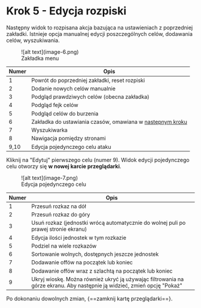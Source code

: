 # Krok 5 - Edycja rozpiski

Następny widok to rozpisana akcja bazująca na ustawieniach z poprzedniej zakładki. Istnieje opcja manualnej edycji poszczególnych celów, dodawania celów, wyszukiwania.

<figure markdown="span">
  ![alt text](image-6.png)
  <figcaption>Zakładka menu</figcaption>
</figure>

| Numer | Opis                                                                                     |
| ----- | ---------------------------------------------------------------------------------------- |
| 1     | Powrót do poprzedniej zakładki, reset rozpiski                                           |
| 2     | Dodanie nowych celów manualnie                                                           |
| 3     | Podgląd prawdziwych celów (obecna zakładka)                                              |
| 4     | Podgląd fejk celów                                                                       |
| 5     | Podgląd celów do burzenia                                                                |
| 6     | Zakładka do ustawiania czasów, omawiana w [następnym kroku](./step_6_set_time_finish.md) |
| 7     | Wyszukiwarka                                                                             |
| 8     | Nawigacja pomiędzy stronami                                                              |
| 9,10  | Edycja pojedynczego celu ataku                                                           |

Kliknij na "Edytuj" pierwszego celu (numer 9). Widok edycji pojedynczego celu otworzy się **w nowej karcie przeglądarki**.

<figure markdown="span">
  ![alt text](image-7.png)
  <figcaption>Edycja pojedynczego celu</figcaption>
</figure>

| Numer | Opis                                                                                                                     |
| ----- | ------------------------------------------------------------------------------------------------------------------------ |
| 1     | Przesuń rozkaz na dół                                                                                                    |
| 2     | Przesuń rozkaz do góry                                                                                                   |
| 3     | Usuń rozkaz (jednostki wrócą automatycznie do wolnej puli po prawej stronie ekranu)                                      |
| 4     | Edycja ilości jednostek w tym rozkazie                                                                                   |
| 5     | Podziel na wiele rozkazów                                                                                                |
| 6     | Sortowanie wolnych, dostępnych jeszcze jednostek                                                                         |
| 7     | Dodawanie offów na początek lub koniec                                                                                   |
| 8     | Dodawanie offów wraz z szlachtą na początek lub koniec                                                                   |
| 9     | Ukryj wioskę. Można również ukryć ją używając filtrowania na górze ekranu. Aby następnie ją widzieć, zmień opcję "Pokaż" |

Po dokonaniu dowolnych zmian, {==zamknij kartę przeglądarki==}.